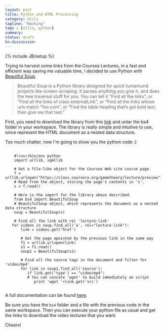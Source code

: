 ```yaml
---
layout: post
title: Python and HTML Processing
category: Utils
tagline: "Hacking"
tags : [utils, python]
summary:
status: draft
hn-discussion:
---
```


{% include JB/setup %}

Trying to harvest some links from the Coursea Lectures, in a fast and efficient way saving me valuable time, 
I decided to use Python with [Beautiful Soup](http://www.crummy.com/software/BeautifulSoup/).

> Beautiful Soup is a Python library designed for quick turnaround projects like screen-scraping. 
> It parses anything you give it, and does the tree traversal stuff for you. You can tell it 
> "Find all the links", or "Find all the links of class externalLink", or "Find all the links whose 
> urls match "foo.com", or "Find the table heading that’s got bold text, then give me that text."

First, you need to download the library from this [link](http://www.crummy.com/software/BeautifulSoup/bs4/download/) and untar the bs4 folder in your workspace.
The library is really simple and intuitive to use, since represent the HTML document as a nested data structure.

Too much chatter, now I'm going to show you the python code :)

<pre>
  <code class="python">
    #!/usr/bin/env python
    import urllib, sgmllib
 
    # Get a file-like object for the Coursea Web site course page.
    f = urllib.urlopen("https://class.coursera.org/gametheory/lecture/preview")
    # Read from the object, storing the page's contents in 's'.
    s = f.read()
 
    # Here is the import for the library above described.
    from bs4 import BeautifulSoup
    # BeautifulSoup object, which represents the document as a nested data structure
    soup = BeautifulSoup(s)
 
    # Find all the link with rel 'lecture-link'
   for videos in soup.find_all('a', rel="lecture-link"):
       link = videos.get('href')
 
       # Get the page apointed by the previous link in the same way
       f1 = urllib.urlopen(link)
       s1 = f1.read()
       soup1 = BeautifulSoup(s1)
 
       # Find all the source tags in the document and filter for 'video/mp4'
       for link in soup1.find_all('source'):
          if link.get('type') == "video/mp4":
          # You can concate 'wget' to build immediately an script
             print 'wget '+link.get('src')
  </code>
</pre>


A full documentation can be found [here](http://www.crummy.com/software/BeautifulSoup/bs4/doc/).

Be sure you have the `bs4` folder and a file with the previous code in the same workspace. 
Then you can execute your python file as usual and get the links to download the video lectures that you want.

Cheers!
